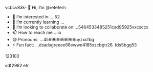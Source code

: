 vcbcv83k- 👋 Hi, I’m @reteferh
- 👀 I’m interested in ... 52
- 🌱 I’m currently learning ...
- 💞️ I’m looking to collaborate on ...5464533485251csd95925vxcxccx
- 📫 How to reach me ...io
- 😄 Pronouns: ...456969666966uyzxcfbg
- ⚡ Fun fact: ...dsadsgreeee66ewwe4185xzcbgtr26.
fds5bgg53
<!---erersdfgjltyfbcxsdf62
retefer/retefer is a ✨ special ✨ repository because xcvits `README.md` (thi3s file) appears on your GitHub profile.fghfg12cvb12hhqqg
You can click the Preview link to take a look at your changes.455253658
--->123103
sdf2982
etr
